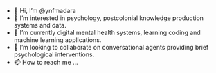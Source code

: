 - 👋 Hi, I’m @ynfmadara
- 👀 I’m interested in psychology, postcolonial knowledge production systems and data. 
- 🌱 I’m currently digital mental health systems, learning coding and machine learning applications. 
- 💞️ I’m looking to collaborate on conversational agents providing brief psychological interventions. 
- 📫 How to reach me ...

<!---
ynfmadara/ynfmadara is a ✨ special ✨ repository because its `README.md` (this file) appears on your GitHub profile.
You can click the Preview link to take a look at your changes.
--->
